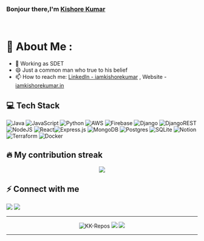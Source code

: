 ### Bonjour there,I'm [Kishore Kumar ](https://www.iamkishorekumar.in/)

<br/>

# 💫 About Me :
- 🔭 Working as SDET
- 😄 Just a common man who true to his belief
- 📫 How to reach me: [LinkedIn - iamkishorekumar](https://www.linkedin.com/in/iamkishorekumar/) , Website - [iamkishorekumar.in](https://www.iamkishorekumar.in/)


## 💻 Tech Stack
![Java](https://img.shields.io/badge/java-%23ED8B00.svg?style=for-the-badge&logo=java&logoColor=white) ![JavaScript](https://img.shields.io/badge/javascript-%23323330.svg?style=for-the-badge&logo=javascript&logoColor=%23F7DF1E)  ![Python](https://img.shields.io/badge/python-3670A0?style=for-the-badge&logo=python&logoColor=ffdd54) ![AWS](https://img.shields.io/badge/AWS-%23FF9900.svg?style=for-the-badge&logo=amazon-aws&logoColor=white) ![Firebase](https://img.shields.io/badge/firebase-%23039BE5.svg?style=for-the-badge&logo=firebase) ![Django](https://img.shields.io/badge/django-%23092E20.svg?style=for-the-badge&logo=django&logoColor=white) ![DjangoREST](https://img.shields.io/badge/DJANGO-REST-ff1709?style=for-the-badge&logo=django&logoColor=white&color=ff1709&labelColor=gray)![NodeJS](https://img.shields.io/badge/node.js-6DA55F?style=for-the-badge&logo=node.js&logoColor=white) ![React](https://img.shields.io/badge/react-%2320232a.svg?style=for-the-badge&logo=react&logoColor=%2361DAFB)![Express.js](https://img.shields.io/badge/express.js-%23404d59.svg?style=for-the-badge&logo=express&logoColor=%2361DAFB) ![MongoDB](https://img.shields.io/badge/MongoDB-%234ea94b.svg?style=for-the-badge&logo=mongodb&logoColor=white) ![Postgres](https://img.shields.io/badge/postgres-%23316192.svg?style=for-the-badge&logo=postgresql&logoColor=white) ![SQLite](https://img.shields.io/badge/sqlite-%2307405e.svg?style=for-the-badge&logo=sqlite&logoColor=white) ![Notion](https://img.shields.io/badge/Notion-%23000000.svg?style=for-the-badge&logo=notion&logoColor=white)![Terraform](https://img.shields.io/badge/terraform-%235835CC.svg?style=for-the-badge&logo=terraform&logoColor=white) ![Docker](https://img.shields.io/badge/docker-%230db7ed.svg?style=for-the-badge&logo=docker&logoColor=white)

## 🔥 My contribution streak

<p align="center">
  <a href="https://github.com/KK-Repos/github-readme-streak-stats">
    <img src="https://github-readme-streak-stats.herokuapp.com/?user=KK-Repos"/>
  </a>
</p>


## ⚡ Connect with me
<img src="https://img.shields.io/badge/contact@iamkishorekumar.in-%23D14836.svg?&style=for-the-badge&logo=gmail&logoColor=white" href="contact@iamkishorekumar.in">   <a href="https://www.linkedin.com/in/iamkishorekumar/"><img src="https://img.shields.io/badge/iamkishorekumar-%230077B5.svg?&style=for-the-badge&logo=linkedin&logoColor=white" ></a> 


------

<p align="center">
  <img src="https://komarev.com/ghpvc/?username=KK-Repos" alt="KK-Repos" />
    <a href="https://github.com/KK-Repos/"><img src="https://img.shields.io/github/followers/KK-Repos?style=flat-square?color=%234CC61E&label=GitHub%20Followers%20"/></a>
  <a href="https://github.com/KK-Repos/"><img src="https://img.shields.io/github/last-commit/KK-Repos/KK-Repos?style=flat-square?color=red&label=Last%20Updated%20"/></a>
</p>

-----
